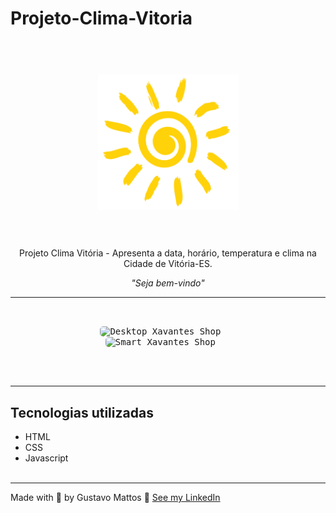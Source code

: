 # Projeto-Clima-Vitoria
<h1 align="center">
  <br>
  <img src="src/imagem/sun.png" alt="Logo"  width="225">
  <br><br>
</h1>

<p align="center">Projeto Clima Vitória - Apresenta a data, horário, temperatura e clima na Cidade de Vitória-ES.</p>

<p align="center"><i>"Seja bem-vindo"</i></p>

<hr><br>

<p align="center">
  <kbd>
    <img width="500" style="border-radius: 5px" src="src/imagem/gif-window.gif" alt="Desktop Xavantes Shop">
  </kbd>
  &nbsp;&nbsp;&nbsp;&nbsp;
  <kbd><br>
    <img width="200" style="border-radius: 5px" src="src/imagem/gif-smart2.gif" alt="Smart Xavantes Shop">
  </kbd>
  &nbsp;&nbsp;&nbsp;&nbsp;
</p><br><br><hr>


## Tecnologias utilizadas
- HTML
- CSS
- Javascript
<br><br>
<hr>

Made with 💙 by Gustavo Mattos 👋 [See my LinkedIn](linkedin.com/in/guh-mattos/)
